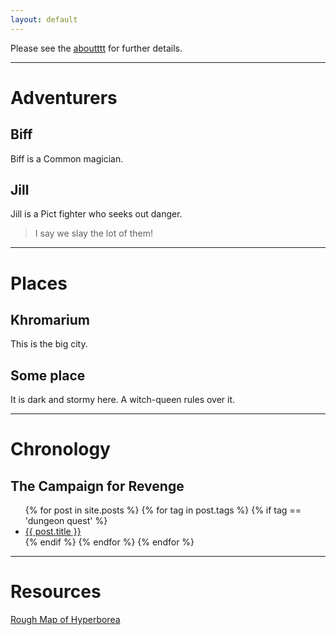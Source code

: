 ```yaml
---
layout: default
---
```


Please see the [aboutttt](about.md) for further details.

---

# Adventurers
## Biff
Biff is a Common magician.

## Jill
Jill is a Pict fighter who seeks out danger.
> I say we slay the lot of them!

---

# Places
## Khromarium
This is the big city.

## Some place
It is dark and stormy here. A witch-queen rules over it.

---

# Chronology
## The Campaign for Revenge
<ul>
  {% for post in site.posts %}
  {% for tag in post.tags %}
  {% if tag == 'dungeon quest' %}
    <li>
      <a href="{{ post.url | prepend:site.baseurl }}">{{ post.title }}</a>
    </li>
  {% endif %}
  {% endfor %}
  {% endfor %}  
</ul>

---

# Resources
[Rough Map of Hyperborea](/assets/pdf/mainland_hyperborea_large.pdf)
